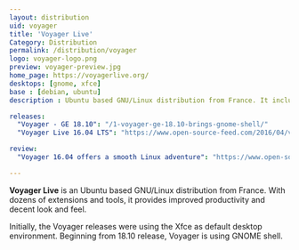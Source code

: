 ```yaml
---
layout: distribution
uid: voyager
title: 'Voyager Live'
Category: Distribution
permalink: /distribution/voyager
logo: voyager-logo.png
preview: voyager-preview.jpg
home_page: https://voyagerlive.org/
desktops: [gnome, xfce]
base : [debian, ubuntu]
description : Ubuntu based GNU/Linux distribution from France. It includes several extensions and tools to provide improved productivity.

releases:
  "Voyager - GE 18.10": "/1-voyager-ge-18.10-brings-gnome-shell/"
  "Voyager Live 16.04 LTS": "https://www.open-source-feed.com/2016/04/voyager-live-1604-lts-released.html"

review:
  "Voyager 16.04 offers a smooth Linux adventure": "https://www.open-source-feed.com/2016/06/voyager-live-1604-offers-smooth-linux.html"

---
```


**Voyager Live** is an Ubuntu based GNU/Linux distribution from France. With dozens of extensions and tools, it provides improved productivity and decent look and feel.

Initially, the Voyager releases were using the Xfce as default desktop environment. Beginning from 18.10 release, Voyager is using GNOME shell.
